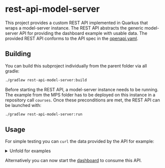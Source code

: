 # rest-api-model-server

This project provides a custom REST API implemented in Quarkus that wraps a model-server instance.
The REST API abstracts the generic model-server API for providing the dashboard example with usable data.
The provided REST API conforms to the API spec in the [openapi.yaml](../actual-rest-api/openapi.yaml).

## Building

You can build this subproject individually from the parent folder via all gradle:

```sh
./gradlew rest-api-model-server:build
```

Before starting the REST API, a model-server instance needs to be running.
The example from the MPS folder has to be deployed on this instance in a repository call `courses`.
Once these preconditions are met, the REST API can be launched with:

```sh
./gradlew rest-api-model-server:run
```

## Usage

For simple testing you can `curl` the data provided by the API for example:

<details>
<summary>
Unfold for examples
</summary>

```console
$ curl -s -X GET "http://localhost:8090/rooms" -H  "accept: application/json" | jq
{
  "rooms": [
      {
          "roomRef": "r:ce161c54-ea76-40a6-a31d-9d7cd01febe2(unused)/4128798754188058347",
          "name": "Einstein",
          "maxPlaces": 42,
          "hasRemoteEquipment": true
      },
      {
          "roomRef": "r:ce161c54-ea76-40a6-a31d-9d7cd01febe2(unused)/4128798754188058349",
          "name": "Schrödinger",
          "maxPlaces": 420,
          "hasRemoteEquipment": true
      }
  ]
}
```
</details>

Alternatively you can now start the [dashboard](../spa-dashboard-angular) to consume this API.
